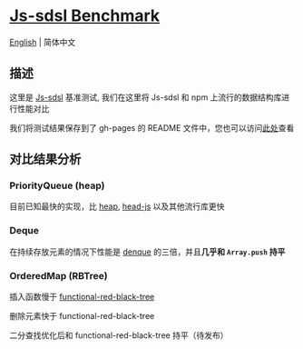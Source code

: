 # [Js-sdsl Benchmark](https://github.com/js-sdsl/benchmark)

[English](https://github.com/js-sdsl/benchmark/blob/main/README.md) | 简体中文

## 描述

这里是 [Js-sdsl](https://github.com/zly201/js-sdsl) 基准测试, 我们在这里将 Js-sdsl 和 npm 上流行的数据结构库进行性能对比

我们将测试结果保存到了 gh-pages 的 README 文件中，您也可以访问[此处](https://js-sdsl.github.io/#/zh-cn/test/benchmark)查看

## 对比结果分析

### PriorityQueue (heap)

目前已知最快的实现，比 [heap](http://npmjs.com/package/heap), [head-js](http://npmjs.com/package/heap-js) 以及其他流行库更快

### Deque

在持续存放元素的情况下性能是 [denque](https://npmjs.com/package/denque) 的三倍，并且**几乎和 `Array.push` 持平**

### OrderedMap (RBTree)

插入函数慢于 [functional-red-black-tree](https://npmjs.com/package/functional-red-black-tree)

删除元素快于 functional-red-black-tree

二分查找优化后和 functional-red-black-tree 持平（待发布）
